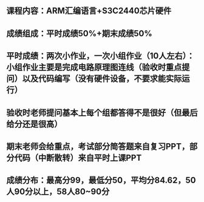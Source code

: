 ## 课程内容：ARM汇编语言+S3C2440芯片硬件
## 成绩组成：平时成绩50%+期末成绩50%
## 平时成绩：两次小作业，一次小组作业（10人左右）：小组作业主要是完成电路原理图连线（验收时重点提问）以及代码编写（没有硬件设备，不要求能实际运行）
## 验收时老师提问基本上每个组都答得不是很好（但最后给分还是很高）
## 期末老师会给重点，考试部分简答题来自复习PPT，部分代码（中断散转）来自平时上课PPT
## 成绩分布：最高分99，最低分50，平均分84.62，50人90分以上，58人80~90分
